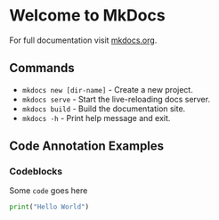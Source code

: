 # Welcome to MkDocs

For full documentation visit [mkdocs.org](httpst://www.mkdocs.org).

## Commands

* `mkdocs new [dir-name]` - Create a new project.
* `mkdocs serve` - Start the live-reloading docs server.
* `mkdocs build` - Build the documentation site.
* `mkdocs -h` - Print help message and exit.

## Code Annotation Examples

### Codeblocks

Some `code` goes here
``` py
print("Hello World")
```